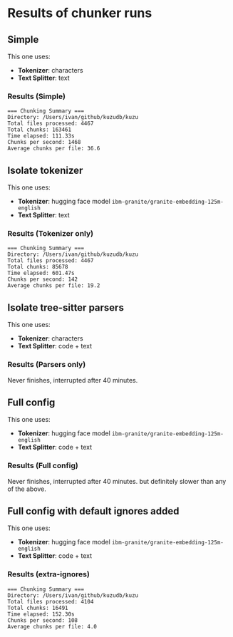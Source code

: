 # Results of chunker runs

## Simple

This one uses:

* **Tokenizer**: characters
* **Text Splitter**: text

### Results (Simple)

```text
=== Chunking Summary ===
Directory: /Users/ivan/github/kuzudb/kuzu
Total files processed: 4467
Total chunks: 163461
Time elapsed: 111.33s
Chunks per second: 1468
Average chunks per file: 36.6
```

## Isolate tokenizer

This one uses:

* **Tokenizer**: hugging face model `ibm-granite/granite-embedding-125m-english`
* **Text Splitter**: text

### Results (Tokenizer only)

```text
=== Chunking Summary ===
Directory: /Users/ivan/github/kuzudb/kuzu
Total files processed: 4467
Total chunks: 85678
Time elapsed: 601.47s
Chunks per second: 142
Average chunks per file: 19.2
```

## Isolate tree-sitter parsers

This one uses:

* **Tokenizer**: characters
* **Text Splitter**: code + text

### Results (Parsers only)

Never finishes, interrupted after 40 minutes.

## Full config

This one uses:

* **Tokenizer**: hugging face model `ibm-granite/granite-embedding-125m-english`
* **Text Splitter**: code + text

### Results (Full config)

Never finishes, interrupted after 40 minutes. but definitely slower than any of the above.

## Full config with default ignores added

This one uses:

* **Tokenizer**: hugging face model `ibm-granite/granite-embedding-125m-english`
* **Text Splitter**: code + text

### Results (extra-ignores)

```text
=== Chunking Summary ===
Directory: /Users/ivan/github/kuzudb/kuzu
Total files processed: 4104
Total chunks: 16491
Time elapsed: 152.30s
Chunks per second: 108
Average chunks per file: 4.0
```
